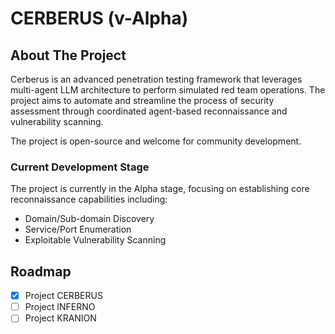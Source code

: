 # CERBERUS (v-Alpha)

## About The Project

Cerberus is an advanced penetration testing framework that leverages multi-agent LLM architecture to perform simulated red team operations. The project aims to automate and streamline the process of security assessment through coordinated agent-based reconnaissance and vulnerability scanning.

The project is open-source and welcome for community development.

### Current Development Stage

The project is currently in the Alpha stage, focusing on establishing core reconnaissance capabilities including:
- Domain/Sub-domain Discovery
- Service/Port Enumeration
- Exploitable Vulnerability Scanning


## Roadmap
- [x] Project CERBERUS
- [ ] Project INFERNO
- [ ] Project KRANION
